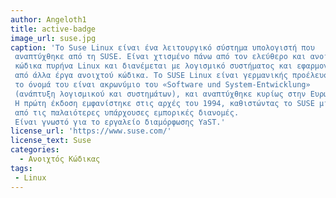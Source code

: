 ```yaml
---
author: Angeloth1
title: active-badge
image_url: suse.jpg
caption: 'Το Suse Linux είναι ένα λειτουργικό σύστημα υπολογιστή που
 αναπτύχθηκε από τη SUSE. Είναι χτισμένο πάνω από τον ελεύθερο και ανοιχτού
 κώδικα πυρήνα Linux και διανέμεται με λογισμικό συστήματος και εφαρμογών
 από άλλα έργα ανοιχτού κώδικα. Το SUSE Linux είναι γερμανικής προέλευσης,
 το όνομά του είναι ακρωνύμιο του «Software und System-Entwicklung»
 (ανάπτυξη λογισμικού και συστημάτων), και αναπτύχθηκε κυρίως στην Ευρώπη.
 Η πρώτη έκδοση εμφανίστηκε στις αρχές του 1994, καθιστώντας το SUSE μια
 από τις παλαιότερες υπάρχουσες εμπορικές διανομές.
 Είναι γνωστό για το εργαλείο διαμόρφωσης YaST.'
license_url: 'https://www.suse.com/'
license_text: Suse
categories:
  - Ανοιχτός Κώδικας
tags:
 - Linux  
---
```

